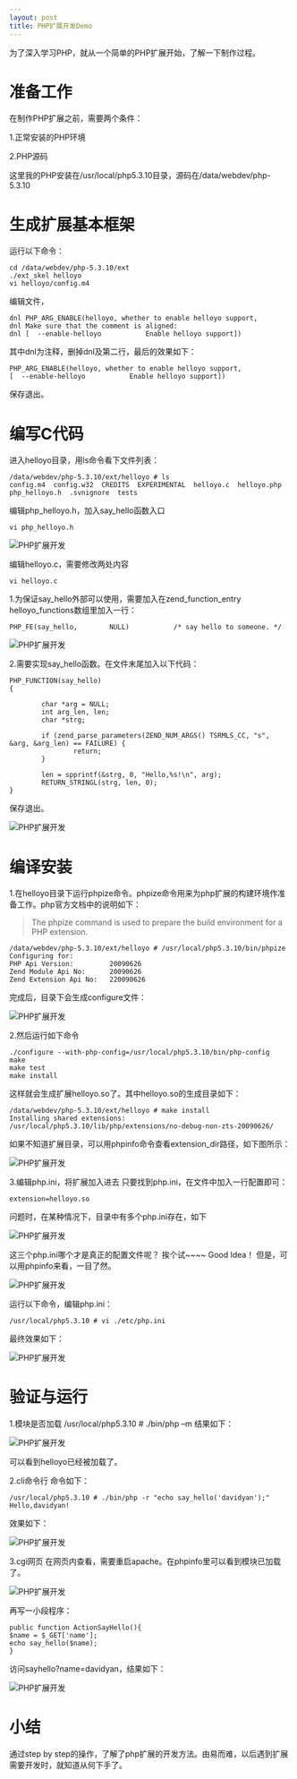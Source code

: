 ```yaml
---
layout: post
title: PHP扩展开发Demo
---
```

为了深入学习PHP，就从一个简单的PHP扩展开始，了解一下制作过程。
# 准备工作 #
在制作PHP扩展之前，需要两个条件：

1.正常安装的PHP环境

2.PHP源码

这里我的PHP安装在/usr/local/php5.3.10目录，源码在/data/webdev/php-5.3.10
# 生成扩展基本框架 #
运行以下命令：

	cd /data/webdev/php-5.3.10/ext
	./ext_skel helloyo
	vi helloyo/config.m4

编辑文件，

	dnl PHP_ARG_ENABLE(helloyo, whether to enable helloyo support,
	dnl Make sure that the comment is aligned:
	dnl [  --enable-helloyo           Enable helloyo support])

其中dnl为注释，删掉dnl及第二行，最后的效果如下：

	PHP_ARG_ENABLE(helloyo, whether to enable helloyo support,
	[  --enable-helloyo           Enable helloyo support])

保存退出。
# 编写C代码 #
进入helloyo目录，用ls命令看下文件列表：

	/data/webdev/php-5.3.10/ext/helloyo # ls
	config.m4  config.w32  CREDITS  EXPERIMENTAL  helloyo.c  helloyo.php  php_helloyo.h  .svnignore  tests

编辑php\_helloyo.h，加入say\_hello函数入口

	vi php_helloyo.h
 
![PHP扩展开发](http://spetacular.github.io/images/2014-10-10/vi_php_helloyo.png)

编辑helloyo.c，需要修改两处内容

	vi helloyo.c

1.为保证say\_hello外部可以使用，需要加入在zend\_function\_entry helloyo\_functions数组里加入一行：

	PHP_FE(say_hello,        NULL)           /* say hello to someone. */

![PHP扩展开发](http://spetacular.github.io/images/2014-10-10/helloyo_function.png)

 
2.需要实现say_hello函数。在文件末尾加入以下代码：

	PHP_FUNCTION(say_hello)
	{
	
	        char *arg = NULL;
	        int arg_len, len;
	        char *strg;
	
	        if (zend_parse_parameters(ZEND_NUM_ARGS() TSRMLS_CC, "s", &arg, &arg_len) == FAILURE) {
	                return;
	        }
	
	        len = spprintf(&strg, 0, "Hello,%s!\n", arg);
	        RETURN_STRINGL(strg, len, 0);
	}
保存退出。

![PHP扩展开发](http://spetacular.github.io/images/2014-10-10/say_hello_function.png)

 
# 编译安装 #
1.在helloyo目录下运行phpize命令。phpize命令用来为php扩展的构建环境作准备工作。php官方文档中的说明如下：
	
> The phpize command is used to prepare the build environment for a PHP extension. 
   
	/data/webdev/php-5.3.10/ext/helloyo # /usr/local/php5.3.10/bin/phpize   
	Configuring for:   
	PHP Api Version:         20090626  
	Zend Module Api No:      20090626  
	Zend Extension Api No:   220090626  

完成后，目录下会生成configure文件：

![PHP扩展开发](http://spetacular.github.io/images/2014-10-10/helloyo_ls.png)

2.然后运行如下命令

	./configure --with-php-config=/usr/local/php5.3.10/bin/php-config
	make
	make test
	make install
这样就会生成扩展helloyo.so了。其中helloyo.so的生成目录如下：

	/data/webdev/php-5.3.10/ext/helloyo # make install
	Installing shared extensions:     /usr/local/php5.3.10/lib/php/extensions/no-debug-non-zts-20090626/
如果不知道扩展目录，可以用phpinfo命令查看extension_dir路径，如下图所示：
 
![PHP扩展开发](http://spetacular.github.io/images/2014-10-10/extension_dir.png)

3.编辑php.ini，将扩展加入进去
只要找到php.ini，在文件中加入一行配置即可：

	extension=helloyo.so
问题时，在某种情况下，目录中有多个php.ini存在，如下

![PHP扩展开发](http://spetacular.github.io/images/2014-10-10/find_php_ini.png)
 
这三个php.ini哪个才是真正的配置文件呢？
挨个试~~~~ Good Idea！
但是，可以用phpinfo来看，一目了然。

![PHP扩展开发](http://spetacular.github.io/images/2014-10-10/php_info_path.png)
 
运行以下命令，编辑php.ini：

	/usr/local/php5.3.10 # vi ./etc/php.ini

最终效果如下：

![PHP扩展开发](http://spetacular.github.io/images/2014-10-10/add_php_extension.png)

# 验证与运行 #
1.模块是否加载
/usr/local/php5.3.10 # ./bin/php –m
结果如下：

![PHP扩展开发](http://spetacular.github.io/images/2014-10-10/php_show_modules.png) 

可以看到helloyo已经被加载了。

2.cli命令行
命令如下：

	/usr/local/php5.3.10 # ./bin/php -r "echo say_hello('davidyan');"
	Hello,davidyan!

效果如下：
 
![PHP扩展开发](http://spetacular.github.io/images/2014-10-10/php_cli.png) 

3.cgi网页
在网页内查看，需要重启apache。在phpinfo里可以看到模块已加载了。

![PHP扩展开发](http://spetacular.github.io/images/2014-10-10/cgi_phpinfo.png) 

再写一小段程序：

	public function ActionSayHello(){
	$name = $_GET['name'];
	echo say_hello($name);
	}

访问sayhello?name=davidyan，结果如下：
 
![PHP扩展开发](http://spetacular.github.io/images/2014-10-10/demo.png) 

# 小结 #
通过step by step的操作，了解了php扩展的开发方法。由易而难，以后遇到扩展需要开发时，就知道从何下手了。
